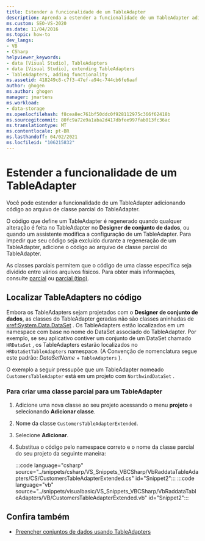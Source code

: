 ```yaml
---
title: Estender a funcionalidade de um TableAdapter
description: Aprenda a estender a funcionalidade de um TableAdapter adicionando código ao arquivo de classe parcial do TableAdapter.
ms.custom: SEO-VS-2020
ms.date: 11/04/2016
ms.topic: how-to
dev_langs:
- VB
- CSharp
helpviewer_keywords:
- data [Visual Studio], TableAdapters
- data [Visual Studio], extending TableAdapters
- TableAdapters, adding functionality
ms.assetid: 418249c8-c7f3-47ef-a94c-744cb6fe6aaf
author: ghogen
ms.author: ghogen
manager: jmartens
ms.workload:
- data-storage
ms.openlocfilehash: f8cea8ec761bf50ddc0f928112975c366f62418b
ms.sourcegitcommit: 80fc9a72e9a1aba2d417dbfee997fab013fc36ac
ms.translationtype: MT
ms.contentlocale: pt-BR
ms.lasthandoff: 04/02/2021
ms.locfileid: "106215832"
---
```

# <a name="extend-the-functionality-of-a-tableadapter"></a>Estender a funcionalidade de um TableAdapter

Você pode estender a funcionalidade de um TableAdapter adicionando código ao arquivo de classe parcial do TableAdapter.

O código que define um TableAdapter é regenerado quando qualquer alteração é feita no TableAdapter no **Designer de conjunto de dados**, ou quando um assistente modifica a configuração de um TableAdapter. Para impedir que seu código seja excluído durante a regeneração de um TableAdapter, adicione o código ao arquivo de classe parcial do TableAdapter.

As classes parciais permitem que o código de uma classe específica seja dividido entre vários arquivos físicos. Para obter mais informações, consulte [parcial](/dotnet/visual-basic/language-reference/modifiers/partial) ou [parcial (tipo)](/dotnet/csharp/language-reference/keywords/partial-type).

## <a name="locate-tableadapters-in-code"></a>Localizar TableAdapters no código

Embora os TableAdapters sejam projetados com o **Designer de conjunto de dados**, as classes do TableAdapter geradas não são classes aninhadas de <xref:System.Data.DataSet> . Os TableAdapters estão localizados em um namespace com base no nome do DataSet associado do TableAdapter. Por exemplo, se seu aplicativo contiver um conjunto de um DataSet chamado `HRDataSet` , os TableAdapters estarão localizados no `HRDataSetTableAdapters` namespace. (A Convenção de nomenclatura segue este padrão: *DataSetName*  +  `TableAdapters` ).

O exemplo a seguir pressupõe que um TableAdapter nomeado `CustomersTableAdapter` está em um projeto com `NorthwindDataSet` .

### <a name="to-create-a-partial-class-for-a-tableadapter"></a>Para criar uma classe parcial para um TableAdapter

1. Adicione uma nova classe ao seu projeto acessando o menu **projeto** e selecionando **Adicionar classe**.

2. Nome da classe `CustomersTableAdapterExtended`.

3. Selecione **Adicionar**.

4. Substitua o código pelo namespace correto e o nome da classe parcial do seu projeto da seguinte maneira:

     :::code language="csharp" source="../snippets/csharp/VS_Snippets_VBCSharp/VbRaddataTableAdapters/CS/CustomersTableAdapterExtended.cs" id="Snippet2":::
     :::code language="vb" source="../snippets/visualbasic/VS_Snippets_VBCSharp/VbRaddataTableAdapters/VB/CustomersTableAdapterExtended.vb" id="Snippet2":::

## <a name="see-also"></a>Confira também

- [Preencher conjuntos de dados usando TableAdapters](../data-tools/fill-datasets-by-using-tableadapters.md)
